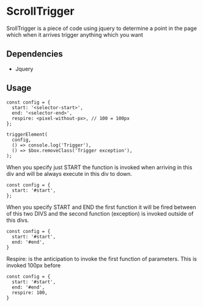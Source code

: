 # ScrollTrigger
SrollTrigger is a piece of code using jquery to determine a point in the page which when it arrives trigger anything which you want

## Dependencies
- Jquery

## Usage
```
const config = {
  start: '<selector-start>',
  end: '<selector-end>',
  respire: <pixel-without-px>, // 100 = 100px
};

triggerElement(
  config,
  () => console.log('Trigger'),
  () => $box.removeClass('Trigger exception'),
);
```

When you specify just START the function is invoked when arriving in this div and will be always execute in this div to down.

```
const config = {
  start: '#start',
};
```

When you specify START and END the first function it will be fired between of this two DIVS and the second function (exception) is invoked outside of this divs.
```
const config = {
  start: '#start',
  end: '#end',
}
```

Respire: is the anticipation to invoke the first function of parameters. This is invoked 100px before
```
const config = {
  start: '#start',
  end: '#end',
  respire: 100,
}
```
